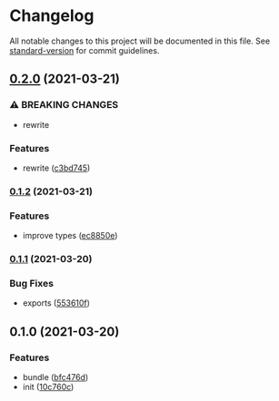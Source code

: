 # Changelog

All notable changes to this project will be documented in this file. See [standard-version](https://github.com/conventional-changelog/standard-version) for commit guidelines.

## [0.2.0](https://github.com/BlackGlory/extra-logger/compare/v0.1.2...v0.2.0) (2021-03-21)


### ⚠ BREAKING CHANGES

* rewrite

### Features

* rewrite ([c3bd745](https://github.com/BlackGlory/extra-logger/commit/c3bd745e6bab3092225ff2ce6a102217f88ce27b))

### [0.1.2](https://github.com/BlackGlory/extra-logger/compare/v0.1.1...v0.1.2) (2021-03-21)


### Features

* improve types ([ec8850e](https://github.com/BlackGlory/extra-logger/commit/ec8850e994c3ab17ebf4d4896bb37beb5bc4c694))

### [0.1.1](https://github.com/BlackGlory/extra-logger/compare/v0.1.0...v0.1.1) (2021-03-20)


### Bug Fixes

* exports ([553610f](https://github.com/BlackGlory/extra-logger/commit/553610fcb5dedd81739453a02e55cf3417a65780))

## 0.1.0 (2021-03-20)


### Features

* bundle ([bfc476d](https://github.com/BlackGlory/extra-logger/commit/bfc476d83f6f33ac6cc280af2200c92885f6e7d6))
* init ([10c760c](https://github.com/BlackGlory/extra-logger/commit/10c760caf601820ebfad52536723f238000e8b20))
